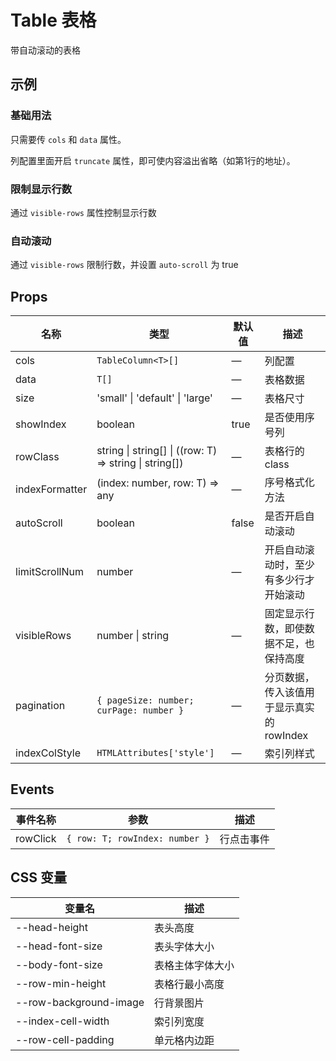 <script setup>
import { defineAsyncComponent } from 'vue'

const TableBaseUse = defineAsyncComponent(() => import('./components/DemoTable/TableBaseUse.vue'))

const TableVisibleRowsLimit = defineAsyncComponent(() => import('./components/DemoTable/TableVisibleRowsLimit.vue'))

const TableAutoScroll = defineAsyncComponent(() => import('./components/DemoTable/TableAutoScroll.vue'))
</script>

# Table 表格

带自动滚动的表格

## 示例

### 基础用法

只需要传 `cols` 和 `data` 属性。

列配置里面开启 `truncate` 属性，即可使内容溢出省略（如第1行的地址）。

<ClientOnly>
    <TableBaseUse />
</ClientOnly>

### 限制显示行数

通过 `visible-rows` 属性控制显示行数

<ClientOnly>
    <TableVisibleRowsLimit />
</ClientOnly>

### 自动滚动

通过 `visible-rows` 限制行数，并设置 `auto-scroll` 为 true

<ClientOnly>
    <TableAutoScroll />
</ClientOnly>

## Props

| 名称 | 类型 | 默认值 | 描述 |
|------|------|--------|------|
| cols | `TableColumn<T>[]` | — | 列配置 |
| data | `T[]` | — | 表格数据 |
| size | 'small' \| 'default' \| 'large' | — | 表格尺寸 |
| showIndex | boolean | true | 是否使用序号列 |
| rowClass | string \| string[] \| ((row: T) => string \| string[]) | — | 表格行的 class |
| indexFormatter | (index: number, row: T) => any | — | 序号格式化方法 |
| autoScroll | boolean | false | 是否开启自动滚动 |
| limitScrollNum | number | — | 开启自动滚动时，至少有多少行才开始滚动 |
| visibleRows | number \| string | — | 固定显示行数，即使数据不足，也保持高度 |
| pagination | `{ pageSize: number; curPage: number }` | — | 分页数据，传入该值用于显示真实的 rowIndex |
| indexColStyle | `HTMLAttributes['style']` | — | 索引列样式 |

## Events

| 事件名称 | 参数 | 描述 |
|----------|---------|------|
| rowClick | `{ row: T; rowIndex: number }` | 行点击事件 |


## CSS 变量

| 变量名 | 描述 |
|--------|------|
| --head-height | 表头高度 |
| --head-font-size | 表头字体大小 |
| --body-font-size | 表格主体字体大小 |
| --row-min-height | 表格行最小高度 |
| --row-background-image | 行背景图片 |
| --index-cell-width | 索引列宽度 |
| --row-cell-padding | 单元格内边距 |
